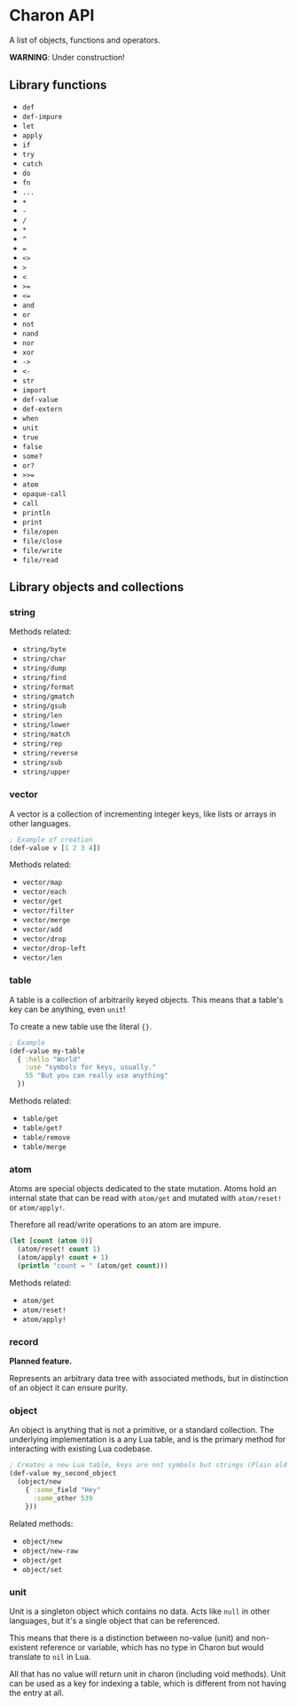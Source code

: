 # Charon API

A list of objects, functions and operators.

**WARNING**: Under construction!

## Library functions

 - `def`
 - `def-impure`
 - `let`
 - `apply`
 - `if`
 - `try`
 - `catch`
 - `do`
 - `fn`
 - `...`
 - `+`
 - `-`
 - `/`
 - `*`
 - `^`
 - `=`
 - `<>`
 - `>`
 - `<`
 - `>=`
 - `<=`
 - `and`
 - `or`
 - `not`
 - `nand`
 - `nor`
 - `xor`
 - `->`
 - `<-`
 - `str`
 - `import`
 - `def-value`
 - `def-extern`
 - `when`
 - `unit`
 - `true`
 - `false`
 - `some?`
 - `or?`
 - `>>=`
 - `atom`
 - `opaque-call`
 - `call`
 - `println`
 - `print`
 - `file/open`
 - `file/close`
 - `file/write`
 - `file/read`

## Library objects and collections

### string

Methods related:

 - `string/byte`
 - `string/char`
 - `string/dump`
 - `string/find`
 - `string/format`
 - `string/gmatch`
 - `string/gsub`
 - `string/len`
 - `string/lower`
 - `string/match`
 - `string/rep`
 - `string/reverse`
 - `string/sub`
 - `string/upper`

### vector

A vector is a collection of incrementing integer keys, like lists or arrays in
other languages.

```clj
; Example of creation
(def-value v [1 2 3 4])
```

Methods related:

 - `vector/map`
 - `vector/each`
 - `vector/get`
 - `vector/filter`
 - `vector/merge`
 - `vector/add`
 - `vector/drop`
 - `vector/drop-left`
 - `vector/len`

### table

A table is a collection of arbitrarily keyed objects. This means that a table's
key can be anything, even `unit`!

To create a new table use the literal `{}`.

```clj
; Example
(def-value my-table
  { :hello "World"
    :use "symbols for keys, usually."
    55 "But you can really use anything"
  })
```

Methods related:

 - `table/get`
 - `table/get?`
 - `table/remove`
 - `table/merge`

### atom

Atoms are special objects dedicated to the state mutation. Atoms hold an
internal state that can be read with `atom/get` and mutated with `atom/reset!`
or `atom/apply!`.

Therefore all read/write operations to an atom are impure.

```clj
(let [count (atom 0)]
  (atom/reset! count 1)
  (atom/apply! count + 1)
  (println "count = " (atom/get count)))
```

Methods related:

 - `atom/get`
 - `atom/reset!`
 - `atom/apply!`

### record

**Planned feature.**

Represents an arbitrary data tree with associated methods, but
in distinction of an object it can ensure purity.

### object

An object is anything that is not a primitive, or a standard collection. The
underlying implementation is a any Lua table, and is the primary method for
interacting with existing Lua codebase.

```clj
; Creates a new Lua table, keys are not symbols but strings (Plain old Lua).
(def-value my_second_object
  (object/new
    { :some_field "Hey"
      :some_other 539
    }))
```

Related methods:

 - `object/new`
 - `object/new-raw`
 - `object/get`
 - `object/set`

### unit

Unit is a singleton object which contains no data. Acts like `null` in other
languages, but it's a single object that can be referenced.

This means that there is a distinction between no-value (unit) and non-existent
reference or variable, which has no type in Charon but would translate to `nil`
in Lua.

All that has no value will return unit in charon (including void methods). Unit
can be used as a key for indexing a table, which is different from not having
the entry at all.
